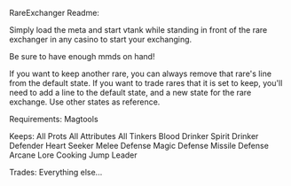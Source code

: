 RareExchanger Readme:

Simply load the meta and start vtank while standing in front of the rare exchanger in any casino to start your exchanging.

Be sure to have enough mmds on hand!

If you want to keep another rare, you can always remove that rare's line from the default state. If you want to trade rares that it is set to keep, you'll need to add a line to the default state, and a new state for the rare exchange. Use other states as reference.

Requirements:
Magtools

Keeps:
All Prots
All Attributes
All Tinkers
Blood Drinker
Spirit Drinker
Defender
Heart Seeker
Melee Defense
Magic Defense
Missile Defense
Arcane Lore
Cooking
Jump
Leader

Trades:
Everything else...